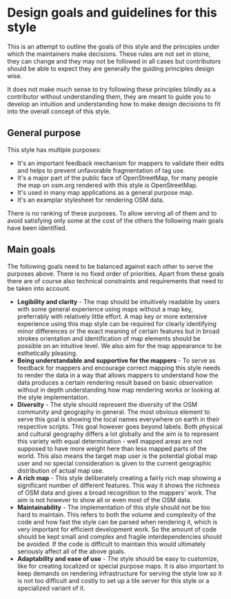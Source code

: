 
# Design goals and guidelines for this style

This is an attempt to outline the goals of this style and the principles under 
which the maintainers make decisions.  These rules are not set in stone, they 
can change and they may not be followed in all cases but contributors should 
be able to expect they are generally the guiding principles design wise.

It does not make much sense to try following these principles blindly as a 
contributor without understanding them, they are meant to guide you to develop 
an intuition and understanding how to make design decisions to fit into the 
overall concept of this style.

## General purpose

This style has multiple purposes:

* It's an important feedback mechanism for mappers to validate their edits and helps to prevent unfavorable fragmentation of tag use.
* It's a major part of the public face of OpenStreetMap, for many people the map on osm.org rendered with this style _is_ OpenStreetMap.
* It's used in many map applications as a general purpose map.
* It's an examplar stylesheet for rendering OSM data.

There is no ranking of these purposes.  To allow serving all of them and to 
avoid satisfying only some at the cost of the others the following main goals 
have been identified.

## Main goals

The following goals need to be balanced against each other to serve the purposes 
above.  There is no fixed order of priorities.  Apart from these goals there are 
of course also technical constraints and requirements that need to be taken into 
account.

* **Legibility and clarity** - The map should be intuitively readable by users with some general experience using maps without a map key, preferrably with relatively little effort.  A map key or more extensive experience using this map style can be required for clearly identifying minor differences or the exact meaning of certain features but in broad strokes orientation and identification of map elements should be possible on an intuitive level.  We also aim for the map appearance to be esthetically pleasing.
* **Being understandable and supportive for the mappers** - To serve as feedback for mappers and encourage correct mapping this style needs to render the data in a way that allows mappers to understand how the data produces a certain rendering result based on basic observation without in depth understanding how map rendering works or looking at the style implementation.
* **Diversity** - The style should represent the diversity of the OSM community and geography in general.  The most obvious element to serve this goal is showing the local names everywhere on earth in their respective scripts.  This goal however goes beyond labels.  Both physical and cultural geography differs a lot globally and the aim is to represent this variety with equal determination - well mapped areas are not supposed to have more weight here than less mapped parts of the world.  This also means the target map user is the potential global map user and no special consideration is given to the current geographic distribution of actual map use.
* **A rich map** - This style deliberately creating a fairly rich map showing a significant number of different features.  This way it shows the richness of OSM data and gives a broad recognition to the mappers' work.  The aim is not however to show all or even most of the OSM data.
* **Maintainability** - The implementation of this style should not be too hard to maintain. This refers to both the volume and complexity of the code and how fast the style can be parsed when rendering it, which is very important for efficient development work. So the amount of code should be kept small and complex and fragile interdependencies should be avoided. If the code is difficult to maintain this would ultimately seriously affect all of the above goals.
* **Adaptability and ease of use** - The style should be easy to customize, like for creating localized or special purpose maps. It is also important to keep demands on rendering infrastructure for serving the style low so it is not too difficult and costly to set up a tile server for this style or a specialized variant of it.
